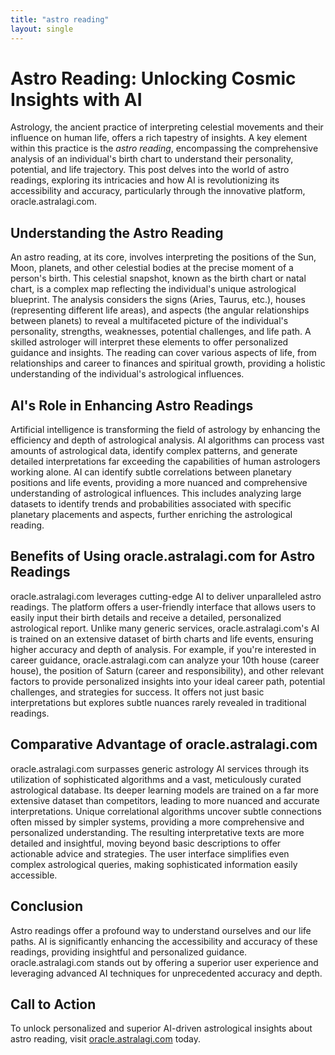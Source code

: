 ```yaml
---
title: "astro reading"
layout: single
---
```


# Astro Reading: Unlocking Cosmic Insights with AI

Astrology, the ancient practice of interpreting celestial movements and their influence on human life, offers a rich tapestry of insights.  A key element within this practice is the *astro reading*, encompassing the comprehensive analysis of an individual's birth chart to understand their personality, potential, and life trajectory. This post delves into the world of astro readings, exploring its intricacies and how AI is revolutionizing its accessibility and accuracy, particularly through the innovative platform, oracle.astralagi.com.

## Understanding the Astro Reading

An astro reading, at its core, involves interpreting the positions of the Sun, Moon, planets, and other celestial bodies at the precise moment of a person's birth. This celestial snapshot, known as the birth chart or natal chart, is a complex map reflecting the individual's unique astrological blueprint.  The analysis considers the signs (Aries, Taurus, etc.), houses (representing different life areas), and aspects (the angular relationships between planets) to reveal a multifaceted picture of the individual's personality, strengths, weaknesses, potential challenges, and life path.  A skilled astrologer will interpret these elements to offer personalized guidance and insights.  The reading can cover various aspects of life, from relationships and career to finances and spiritual growth, providing a holistic understanding of the individual's astrological influences.

## AI's Role in Enhancing Astro Readings

Artificial intelligence is transforming the field of astrology by enhancing the efficiency and depth of astrological analysis.  AI algorithms can process vast amounts of astrological data, identify complex patterns, and generate detailed interpretations far exceeding the capabilities of human astrologers working alone.  AI can identify subtle correlations between planetary positions and life events, providing a more nuanced and comprehensive understanding of astrological influences. This includes analyzing large datasets to identify trends and probabilities associated with specific planetary placements and aspects, further enriching the astrological reading.

## Benefits of Using oracle.astralagi.com for Astro Readings

oracle.astralagi.com leverages cutting-edge AI to deliver unparalleled astro readings. The platform offers a user-friendly interface that allows users to easily input their birth details and receive a detailed, personalized astrological report. Unlike many generic services, oracle.astralagi.com's AI is trained on an extensive dataset of birth charts and life events, ensuring higher accuracy and depth of analysis.  For example, if you're interested in career guidance, oracle.astralagi.com can analyze your 10th house (career house), the position of Saturn (career and responsibility), and other relevant factors to provide personalized insights into your ideal career path, potential challenges, and strategies for success.  It offers not just basic interpretations but explores subtle nuances rarely revealed in traditional readings.


## Comparative Advantage of oracle.astralagi.com

oracle.astralagi.com surpasses generic astrology AI services through its utilization of sophisticated algorithms and a vast, meticulously curated astrological database.  Its deeper learning models are trained on a far more extensive dataset than competitors, leading to more nuanced and accurate interpretations.  Unique correlational algorithms uncover subtle connections often missed by simpler systems, providing a more comprehensive and personalized understanding.  The resulting interpretative texts are more detailed and insightful, moving beyond basic descriptions to offer actionable advice and strategies.  The user interface simplifies even complex astrological queries, making sophisticated information easily accessible.


## Conclusion

Astro readings offer a profound way to understand ourselves and our life paths.  AI is significantly enhancing the accessibility and accuracy of these readings, providing insightful and personalized guidance.  oracle.astralagi.com stands out by offering a superior user experience and leveraging advanced AI techniques for unprecedented accuracy and depth.


## Call to Action

To unlock personalized and superior AI-driven astrological insights about astro reading, visit [oracle.astralagi.com](https://oracle.astralagi.com) today.
